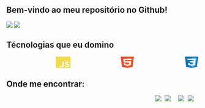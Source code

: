 ## Bem-vindo ao meu repositório no Github!

<div >
  <img height="180em" src="https://github-readme-stats.vercel.app/api?username=anapimentelowebdev&show_icons=true&theme=great-gatsby&include_all_commits=true&count_private=true"/>
  <img height="180em" src="https://github-readme-stats.vercel.app/api/top-langs/?username=anapimentelowebdev&layout=compact&langs_count=16&theme=great-gatsby"/>
</div>
<div> 
 
## Técnologias que eu domino
<div style="display: flex; justify-content: space-between;"> <br>
  <img align="right" height="30" width="40" alt="js-icon"  src="https://raw.githubusercontent.com/devicons/devicon/master/icons/javascript/javascript-plain.svg">
  <img align="right" height="30" width="40" alt="html-icon" src="https://raw.githubusercontent.com/devicons/devicon/master/icons/html5/html5-original.svg">
  <img align="right" height="30" width="40" alt="css-icon" src="https://raw.githubusercontent.com/devicons/devicon/master/icons/css3/css3-original.svg">
</div>

## Onde me encontrar:
<div>
  <a href = "mailto: anapimentelrattes.webdev@gmail.com">
    <img align="right" width="30" src="https://user-images.githubusercontent.com/116028220/208521903-fc151d29-0217-4dd8-9a50-9b48b6ee3b64.svg">
  </a>
  <a href = "https://www.linkedin.com/in/ana-pimentel-80763b244/">
    <img align="right" padding="3px" width="25" src="https://user-images.githubusercontent.com/116028220/208521913-ca09bdbe-e49b-4fd4-8e5a-27deabf12670.svg">
  </a>
  <a href = "https://www.youtube.com/channel/UCmhbHVhrYMgAC0N4KJiqLCA">
    <img align="right" width="35" src="https://user-images.githubusercontent.com/116028220/208521914-c5b9dd61-09ab-4776-8d33-db73a05e5c4b.svg">
  </a>
  <a href = "https://www.instagram.com/anapimentelrattes/">
    <img align="right" width="25" src="https://user-images.githubusercontent.com/116028220/208521908-8dc3d30c-d919-4ce8-b8b3-e654d2b3411a.png">
  </a>
</div>



 

<!---
anapimentelowebdev/anapimentelowebdev is a ✨ special ✨ repository because its `README.md` (this file) appears on your GitHub profile.
You can click the Preview link to take a look at your changes.

